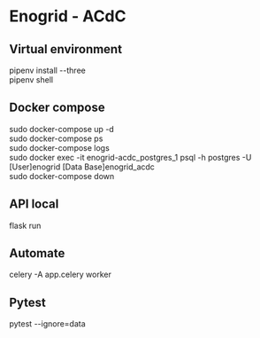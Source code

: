 # Enogrid - ACdC

## Virtual environment
pipenv install --three<br/>
pipenv shell

## Docker compose
sudo docker-compose up -d<br/>
sudo docker-compose ps<br/>
sudo docker-compose logs<br/>
sudo docker exec -it enogrid-acdc_postgres_1 psql -h postgres -U [User]enogrid [Data Base]enogrid_acdc<br/>
sudo docker-compose down

## API local
flask run

## Automate
celery -A app.celery worker

## Pytest
pytest --ignore=data